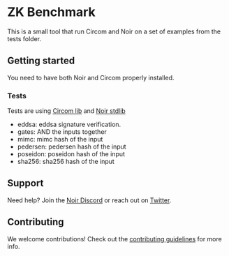 # ZK Benchmark

This is a small tool that run Circom and Noir on a set of examples from the tests folder.



## Getting started

You need to have both Noir and Circom properly installed.

### Tests

Tests are using [Circom lib](https://github.com/iden3/circomlib/) and [Noir stdlib](https://github.com/noir-lang/noir/tree/master/noir_stdlib)

- eddsa: eddsa signature verification.
- gates: AND the inputs together
- mimc: mimc hash of the input
- pedersen: pedersen hash of the input
- poseidon: poseidon hash of the input
- sha256: sha256 hash of the input


## Support

Need help? Join the [Noir Discord](https://discord.gg/JtqzkdeQ6G) or reach out on [Twitter](https://twitter.com/NoirLang).

## Contributing

We welcome contributions! Check out the [contributing guidelines](./CONTRIBUTING.md) for more info.
